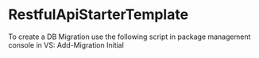 # RestfulApiStarterTemplate

To create a DB Migration use the following script in package management console in VS:
Add-Migration Initial
